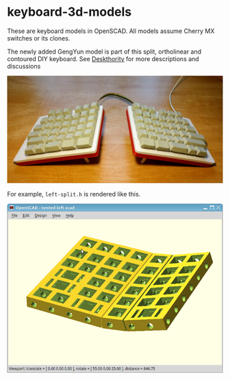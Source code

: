 # keyboard-3d-models

These are keyboard models in OpenSCAD. All models assume Cherry MX switches or
its clones.

The newly added GengYun model is part of this split, ortholinear and contoured
DIY keyboard. See [Deskthority](https://deskthority.net/workshop-f7/gengyun-my-2nd-build-of-an-ortholinear-split-and-contoured-keyboard-t15704.html) for more descriptions and discussions 

![GengYun](https://github.com/macroxue/keyboard-3d-models/blob/master/geng-yun.jpg)

For example, `left-split.h` is rendered like this.

![Left split](https://github.com/macroxue/keyboard-3d-models/blob/master/left-split.png)

